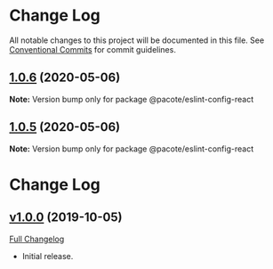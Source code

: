 # Change Log

All notable changes to this project will be documented in this file.
See [Conventional Commits](https://conventionalcommits.org) for commit guidelines.

## [1.0.6](https://github.com/PacoteJS/pacote/compare/@pacote/eslint-config-react@1.0.4...@pacote/eslint-config-react@1.0.6) (2020-05-06)

**Note:** Version bump only for package @pacote/eslint-config-react

## [1.0.5](https://github.com/PacoteJS/pacote/compare/@pacote/eslint-config-react@1.0.4...@pacote/eslint-config-react@1.0.5) (2020-05-06)

**Note:** Version bump only for package @pacote/eslint-config-react

# Change Log

## [v1.0.0](https://github.com/PacoteJS/pacote/tree/@pacote/eslint-config-react/1.0.0) (2019-10-05)

[Full Changelog](https://github.com/PacoteJS/pacote/compare/@pacote/eslint-config-react@1.0.0...@pacote/eslint-config-react@1.0.0)

- Initial release.
